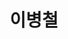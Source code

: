 ---
layout: hubs
key: Q445643
title: 이병철
name: 이병철
image: http://commons.wikimedia.org/wiki/Special:FilePath/Lee%20Byung-chul%20%28crop%29.jpg
description: 삼성그룹의 창업주
score: 0.02215747172109035
degree: 8
---